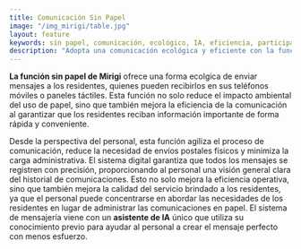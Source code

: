 ```yaml
---
title: Comunicación Sin Papel
image: "/img_mirigi/table.jpg"
layout: feature
keywords: sin papel, comunicación, ecológico, IA, eficiencia, participación del residente
description: "Adopta una comunicación ecológica y eficiente con la función sin papel de Mirigi, que envía mensajes directamente a los residentes."
---
```


**La función sin papel de Mirigi** ofrece una forma ecolgica de enviar mensajes a los residentes, quienes pueden recibirlos en sus teléfonos móviles o paneles táctiles. Esta función no solo reduce el impacto ambiental del uso de papel, sino que también mejora la eficiencia de la comunicación al garantizar que los residentes reciban información importante de forma rápida y conveniente.

Desde la perspectiva del personal, esta función agiliza el proceso de comunicación, reduce la necesidad de envíos postales físicos y minimiza la carga administrativa. El sistema digital garantiza que todos los mensajes se registren con precisión, proporcionando al personal una visión general clara del historial de comunicaciones. Esto no solo mejora la eficiencia operativa, sino que también mejora la calidad del servicio brindado a los residentes, ya que el personal puede concentrarse en abordar las necesidades de los residentes en lugar de administrar las comunicaciones en papel. El sistema de mensajería viene con un **asistente de IA** único que utiliza su conocimiento previo para ayudar al personal a crear el mensaje perfecto con menos esfuerzo.


